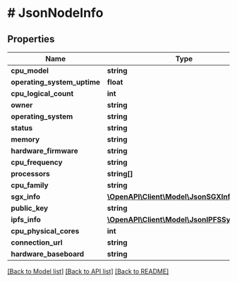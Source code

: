 # # JsonNodeInfo

## Properties

Name | Type | Description | Notes
------------ | ------------- | ------------- | -------------
**cpu_model** | **string** |  | [optional]
**operating_system_uptime** | **float** |  | [optional]
**cpu_logical_count** | **int** |  | [optional]
**owner** | **string** |  | [optional]
**operating_system** | **string** |  | [optional]
**status** | **string** |  | [optional]
**memory** | **string** |  | [optional]
**hardware_firmware** | **string** |  | [optional]
**cpu_frequency** | **string** |  | [optional]
**processors** | **string[]** |  | [optional]
**cpu_family** | **string** |  | [optional]
**sgx_info** | [**\OpenAPI\Client\Model\JsonSGXInfo**](JsonSGXInfo.md) |  | [optional]
**public_key** | **string** |  | [optional]
**ipfs_info** | [**\OpenAPI\Client\Model\JsonIPFSSystemInfo**](JsonIPFSSystemInfo.md) |  | [optional]
**cpu_physical_cores** | **int** |  | [optional]
**connection_url** | **string** |  | [optional]
**hardware_baseboard** | **string** |  | [optional]

[[Back to Model list]](../../README.md#models) [[Back to API list]](../../README.md#endpoints) [[Back to README]](../../README.md)
